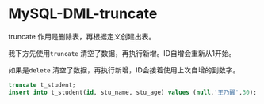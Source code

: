 # MySQL-DML-truncate

truncate  作用是删除表，再根据定义创建出表。

我下方先使用`truncate` 清空了数据，再执行新增。ID自增会重新从1开始。

如果是`delete` 清空了数据，再执行新增，ID会接着使用上次自增的到数字。

```sql
truncate t_student;
insert into t_student(id, stu_name, stu_age) values (null,'王乃醒',30);
```


